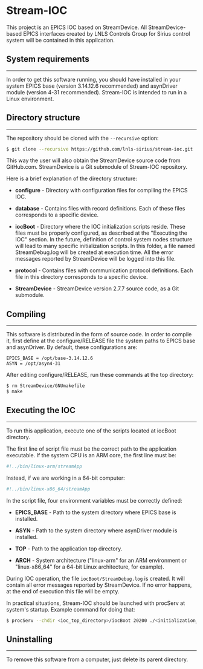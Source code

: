 Stream-IOC
==========

This project is an EPICS IOC based on StreamDevice. All StreamDevice-based EPICS interfaces created by LNLS Controls Group for Sirius control system will be contained in this application.

## System requirements
----------------------

In order to get this software running, you should have installed in your system EPICS base (version 3.14.12.6 recommended) and asynDriver module (version 4-31 recommended). Stream-IOC is intended to run in a Linux environment.

## Directory structure
----------------------

The repository should be cloned with the `--recursive` option:

```bash
$ git clone --recursive https://github.com/lnls-sirius/stream-ioc.git
```

This way the user will also obtain the StreamDevice source code from GitHub.com. StreamDevice is a Git submodule of Stream-IOC repository.

Here is a brief explanation of the directory structure:

* **configure** - Directory with configuration files for compiling the EPICS IOC.

* **database** - Contains files with record definitions. Each of these files corresponds to a specific device.

* **iocBoot** - Directory where the IOC initialization scripts reside. These files must be properly configured, as described at the "Executing the IOC" section. In the future, definition of control system nodes structure will lead to many specific initialization scripts. In this folder, a file named StreamDebug.log will be created at execution time. All the error messages reported by StreamDevice will be logged into this file.

* **protocol** - Contains files with communication protocol definitions. Each file in this directory corresponds to a specific device.

* **StreamDevice** - StreamDevice version 2.7.7 source code, as a Git submodule.

## Compiling
------------

This software is distributed in the form of source code. In order to compile it, first define at the configure/RELEASE file the system paths to EPICS base and asynDriver. By default, these configurations are:

```
EPICS_BASE = /opt/base-3.14.12.6
ASYN = /opt/asyn4-31
```

After editing configure/RELEASE, run these commands at the top directory:

```bash
$ rm StreamDevice/GNUmakefile
$ make
```

## Executing the IOC
--------------------

To run this application, execute one of the scripts located at iocBoot directory.

The first line of script file must be the correct path to the application executable. If the system CPU is an ARM core, the first line must be:

```bash
#!../bin/linux-arm/streamApp
```

Instead, if we are working in a 64-bit computer:

```bash
#!../bin/linux-x86_64/streamApp
```

In the script file, four environment variables must be correctly defined:

* **EPICS_BASE** - Path to the system directory where EPICS base is installed.

* **ASYN** - Path to the system directory where asynDriver module is installed.

* **TOP** - Path to the application top directory.

* **ARCH** - System architecture ("linux-arm" for an ARM environment or "linux-x86_64" for a 64-bit Linux architecture, for example).

During IOC operation, the file `iocBoot/StreamDebug.log` is created. It will contain all error messages reported by StreamDevice. If no error happens, at the end of execution this file will be empty.

In practical situations, Stream-IOC should be launched with procServ at system's startup. Example command for doing that:

```bash
$ procServ --chdir <ioc_top_directory>/iocBoot 20200 ./<initialization_script_file_name>
```

## Uninstalling
---------------

To remove this software from a computer, just delete its parent directory.
